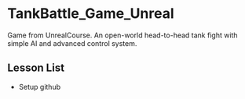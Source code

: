 # TankBattle_Game_Unreal
Game from UnrealCourse. An open-world head-to-head tank fight with simple AI and advanced control system.

## Lesson List
* Setup github
